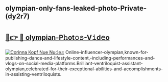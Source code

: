 ## olympian-only-fans​-leaked-photo​-Private-(dy2r7)


# <h2><a href="https://mediaupload.pro?title=olympian&ref=git">🔗👉 🔴 olympian-P𝚑ot𝚘𝚜-V𝚒d𝚎o</a></h2>

[![Corinna Kopf Nue Nu𝚍e𝚜](https://i.imgur.com/0qMVB7G.gif)](https://mediaupload.pro?title=olympian&ref=git)
Online-influencer-olympian,known-for-publishing-dance-and-lifestyle-content,-including-performances-and-vlogs-on-social-media-platforms.Brilliant-ventriloquist-assistant-olympian,celebrated-for-their-exceptional-abilities-and-accomplishments-in-assisting-ventriloquists.  
